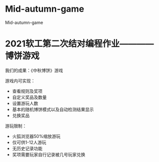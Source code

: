 # Mid-autumn-game
Mid-autumn-game
# 2021软工第二次结对编程作业————博饼游戏  

我们的成果：《中秋博饼》游戏  

游戏内可实现：
- 查看规则及奖项
- 自定义奖品及数量
- 设置游玩人数
- 基本的随机博饼模式以及自动检测结果显示
- 兑换奖品

游玩限制：
- 火狐浏览器50%缩放游玩  
- 仅可供1-12人游玩
- 无历史记录功能
- 奖项需要玩家自行记录被几号玩家兑换
